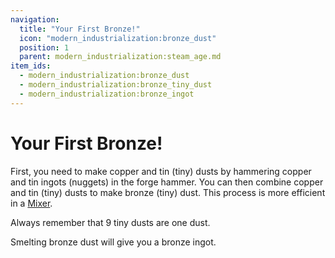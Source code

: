 ```yaml
---
navigation:
  title: "Your First Bronze!"
  icon: "modern_industrialization:bronze_dust"
  position: 1
  parent: modern_industrialization:steam_age.md
item_ids:
  - modern_industrialization:bronze_dust
  - modern_industrialization:bronze_tiny_dust
  - modern_industrialization:bronze_ingot
---
```


# Your First Bronze!

First, you need to make copper and tin (tiny) dusts by hammering copper and tin ingots (nuggets) in the forge hammer. You can then combine copper and tin (tiny) dusts to make bronze (tiny) dust. This process is more efficient in a [Mixer](steam_machines.md).

Always remember that 9 tiny dusts are one dust.



<Recipe id="modern_industrialization:materials/bronze_dust" />

<Recipe id="modern_industrialization:materials/bronze_tiny_dust" />

Smelting bronze dust will give you a bronze ingot.

<Recipe id="modern_industrialization:materials/bronze/smelting/dust_to_ingot_smelting" />

